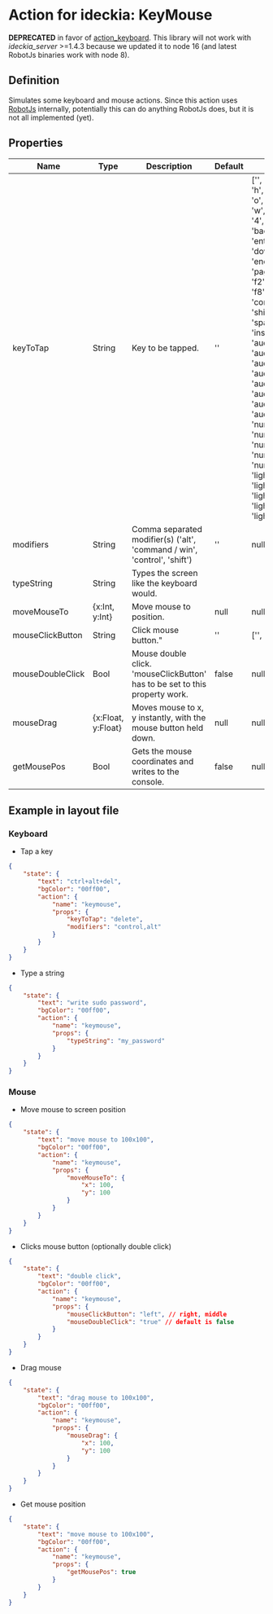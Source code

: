 # Action for ideckia: KeyMouse

**DEPRECATED** in favor of [action_keyboard](https://github.com/ideckia/action_keyboard). This library will not work with _ideckia_server_ >=1.4.3 because we updated it to node 16 (and latest RobotJs binaries work with node 8).

## Definition

Simulates some keyboard and mouse actions. Since this action uses [RobotJs](http://robotjs.io/) internally, potentially this can do anything RobotJs does, but it is not all implemented (yet).

## Properties

| Name | Type | Description | Default | Possible values |
| ----- |----- | ----- | ----- | ----- |
| keyToTap | String | Key to be tapped. | '' | ['', 'a', 'b', 'c', 'd', 'e', 'f', 'g', 'h', 'i', 'j', 'k', 'l', 'm', 'n', 'ñ', 'o', 'p', 'q', 'r', 's', 't', 'u', 'v', 'w', 'x', 'y', 'z', '1', '2','3', '4', '5', '6', '7', '8', '9', '0', 'backspace', 'delete', 'enter', 'tab', 'escape', 'up', 'down', 'right', 'left', 'home', 'end', 'pageup','pagedown', 'f1', 'f2', 'f3', 'f4', 'f5', 'f6', 'f7', 'f8', 'f9', 'f10', 'f11', 'f12', 'command', 'alt', 'control', 'shift', 'right_shift', 'space','printscreen', 'insert', 'audio_mute', 'audio_vol_down', 'audio_vol_up', 'audio_play', 'audio_stop', 'audio_pause', 'audio_prev', 'audio_next','audio_rewind', 'audio_forward', 'audio_repeat', 'audio_random', 'numpad_0', 'numpad_1', 'numpad_2', 'numpad_3', 'numpad_4', 'numpad_5', 'numpad_6','numpad_7', 'numpad_8', 'numpad_9', 'lights_mon_up', 'lights_mon_down', 'lights_kbd_toggle', 'lights_kbd_up', 'lights_kbd_down'] |
| modifiers | String | Comma separated modifier(s) ('alt', 'command / win', 'control', 'shift') | '' | null |
| typeString | String | Types the screen like the keyboard would. | 
| moveMouseTo | {x:Int, y:Int} | Move mouse to position. | null | null |
| mouseClickButton | String | Click mouse button." | '' | ['', 'left', 'right', 'middle'] | 
| mouseDoubleClick | Bool | Mouse double click. 'mouseClickButton' has to be set to this property work. | false | null |
| mouseDrag | {x:Float, y:Float} | Moves mouse to x, y instantly, with the mouse button held down. | null | null |
| getMousePos | Bool | Gets the mouse coordinates and writes to the console. | false | null |

## Example in layout file

### Keyboard

* Tap a key
```json
{
    "state": {
        "text": "ctrl+alt+del",
        "bgColor": "00ff00",
        "action": {
            "name": "keymouse",
            "props": {
                "keyToTap": "delete",
                "modifiers": "control,alt"
            }
        }
    }
}
```
* Type a string
```json
{
    "state": {
        "text": "write sudo password",
        "bgColor": "00ff00",
        "action": {
            "name": "keymouse",
            "props": {
                "typeString": "my_password"
            }
        }
    }
}
```

### Mouse

* Move mouse to screen position
```json
{
    "state": {
        "text": "move mouse to 100x100",
        "bgColor": "00ff00",
        "action": {
            "name": "keymouse",
            "props": {
                "moveMouseTo": {
                    "x": 100,
                    "y": 100
                }
            }
        }
    }
}
```
* Clicks mouse button (optionally double click)
```json
{
    "state": {
        "text": "double click",
        "bgColor": "00ff00",
        "action": {
            "name": "keymouse",
            "props": {
                "mouseClickButton": "left", // right, middle
                "mouseDoubleClick": "true" // default is false
            }
        }
    }
}
```
* Drag mouse
```json
{
    "state": {
        "text": "drag mouse to 100x100",
        "bgColor": "00ff00",
        "action": {
            "name": "keymouse",
            "props": {
                "mouseDrag": {
                    "x": 100,
                    "y": 100
                }
            }
        }
    }
}
```
* Get mouse position
```json
{
    "state": {
        "text": "move mouse to 100x100",
        "bgColor": "00ff00",
        "action": {
            "name": "keymouse",
            "props": {
                "getMousePos": true
            }
        }
    }
}
```
